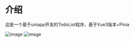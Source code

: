 # 介绍
这是一个基于uniapp开发的TodoList程序，基于Vue3版本+Pinia

![image](https://github.com/user-attachments/assets/114dc8f8-35a9-48d9-9c1e-fad82bd292ae)
![image](https://github.com/user-attachments/assets/f90e19f5-82fb-497b-aa8c-1bfac1150432)
